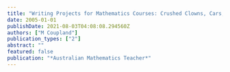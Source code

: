```yaml
---
title: "Writing Projects for Mathematics Courses: Crushed Clowns, Cars, and Coffee to Go"
date: 2005-01-01
publishDate: 2021-08-03T04:08:08.294560Z
authors: ["M Coupland"]
publication_types: ["2"]
abstract: ""
featured: false
publication: "*Australian Mathematics Teacher*"
---
```


